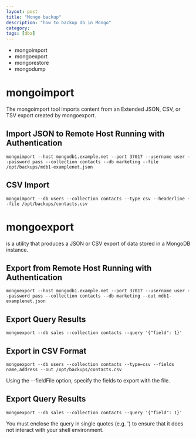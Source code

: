 ```yaml
---
layout: post
title: "Mongo backup"
description: "how to backup db in Mongo"
category: 
tags: [dba]
---
```


* mongoimport
* mongoexport
* mongorestore
* mongodump


# mongoimport

The mongoimport tool imports content from an Extended JSON, CSV, or TSV export created by
mongoexport.


## Import JSON to Remote Host Running with Authentication

```
mongoimport --host mongodb1.example.net --port 37017 --username user --password pass --collection contacts --db marketing --file /opt/backups/mdb1-examplenet.json
```

## CSV Import
```
mongoimport --db users --collection contacts --type csv --headerline --file /opt/backups/contacts.csv
```


# mongoexport
is a utility that produces a JSON or CSV export of data stored in a MongoDB instance.

## Export from Remote Host Running with Authentication


```
mongoexport --host mongodb1.example.net --port 37017 --username user --password pass --collection contacts --db marketing --out mdb1-examplenet.json
```

## Export Query Results

```
mongoexport --db sales --collection contacts --query '{"field": 1}'
```

## Export in CSV Format
```
mongoexport --db users --collection contacts --type=csv --fields name,address --out /opt/backups/contacts.csv
```

Using the --fieldFile option, specify the fields to export with the file.


## Export Query Results

```
mongoexport --db sales --collection contacts --query '{"field": 1}'
```

You must enclose the query in single quotes (e.g. ') to ensure that it does not interact with your shell environment.

